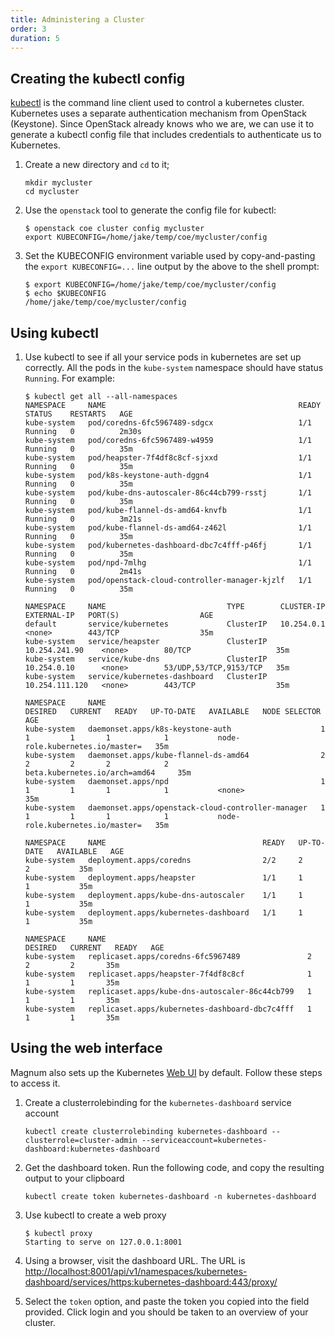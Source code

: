 ```yaml
---
title: Administering a Cluster
order: 3
duration: 5
---
```


## Creating the kubectl config

[kubectl](https://kubernetes.io/docs/reference/kubectl/overview/) is the command
line client used to control a kubernetes cluster. Kubernetes uses a separate
authentication mechanism from OpenStack (Keystone). Since OpenStack already
knows who we are, we can use it to generate a kubectl config file that
includes credentials to authenticate us to Kubernetes.

1. Create a new directory and `cd` to it;

   ```
   mkdir mycluster
   cd mycluster
   ```

1. Use the `openstack` tool to generate the config file for kubectl:

   ```
   $ openstack coe cluster config mycluster
   export KUBECONFIG=/home/jake/temp/coe/mycluster/config
   ```

1. Set the KUBECONFIG environment variable used by copy-and-pasting
   the `export KUBECONFIG=...` line output by the above to the shell prompt:
   ```
   $ export KUBECONFIG=/home/jake/temp/coe/mycluster/config
   $ echo $KUBECONFIG
   /home/jake/temp/coe/mycluster/config
   ```

## Using kubectl


1. Use kubectl to see if all your service pods in kubernetes are set up
   correctly. All the pods in the `kube-system` namespace should have status
`Running`. For example:

   ```
   $ kubectl get all --all-namespaces
   NAMESPACE     NAME                                           READY   STATUS    RESTARTS   AGE
   kube-system   pod/coredns-6fc5967489-sdgcx                   1/1     Running   0          2m30s
   kube-system   pod/coredns-6fc5967489-w4959                   1/1     Running   0          35m
   kube-system   pod/heapster-7f4df8c8cf-sjxxd                  1/1     Running   0          35m
   kube-system   pod/k8s-keystone-auth-dggn4                    1/1     Running   0          35m
   kube-system   pod/kube-dns-autoscaler-86c44cb799-rsstj       1/1     Running   0          35m
   kube-system   pod/kube-flannel-ds-amd64-knvfb                1/1     Running   0          3m21s
   kube-system   pod/kube-flannel-ds-amd64-z462l                1/1     Running   0          35m
   kube-system   pod/kubernetes-dashboard-dbc7c4fff-p46fj       1/1     Running   0          35m
   kube-system   pod/npd-7mlhg                                  1/1     Running   0          2m41s
   kube-system   pod/openstack-cloud-controller-manager-kjzlf   1/1     Running   0          35m

   NAMESPACE     NAME                           TYPE        CLUSTER-IP       EXTERNAL-IP   PORT(S)                  AGE
   default       service/kubernetes             ClusterIP   10.254.0.1       <none>        443/TCP                  35m
   kube-system   service/heapster               ClusterIP   10.254.241.90    <none>        80/TCP                   35m
   kube-system   service/kube-dns               ClusterIP   10.254.0.10      <none>        53/UDP,53/TCP,9153/TCP   35m
   kube-system   service/kubernetes-dashboard   ClusterIP   10.254.111.120   <none>        443/TCP                  35m

   NAMESPACE     NAME                                                DESIRED   CURRENT   READY   UP-TO-DATE   AVAILABLE   NODE SELECTOR                     AGE
   kube-system   daemonset.apps/k8s-keystone-auth                    1         1         1       1            1           node-role.kubernetes.io/master=   35m
   kube-system   daemonset.apps/kube-flannel-ds-amd64                2         2         2       2            2           beta.kubernetes.io/arch=amd64     35m
   kube-system   daemonset.apps/npd                                  1         1         1       1            1           <none>                            35m
   kube-system   daemonset.apps/openstack-cloud-controller-manager   1         1         1       1            1           node-role.kubernetes.io/master=   35m

   NAMESPACE     NAME                                   READY   UP-TO-DATE   AVAILABLE   AGE
   kube-system   deployment.apps/coredns                2/2     2            2           35m
   kube-system   deployment.apps/heapster               1/1     1            1           35m
   kube-system   deployment.apps/kube-dns-autoscaler    1/1     1            1           35m
   kube-system   deployment.apps/kubernetes-dashboard   1/1     1            1           35m

   NAMESPACE     NAME                                             DESIRED   CURRENT   READY   AGE
   kube-system   replicaset.apps/coredns-6fc5967489               2         2         2       35m
   kube-system   replicaset.apps/heapster-7f4df8c8cf              1         1         1       35m
   kube-system   replicaset.apps/kube-dns-autoscaler-86c44cb799   1         1         1       35m
   kube-system   replicaset.apps/kubernetes-dashboard-dbc7c4fff   1         1         1       35m
   ```

## Using the web interface

Magnum also sets up the Kubernetes [Web
UI](https://kubernetes.io/docs/tasks/access-application-cluster/web-ui-dashboard/)
by default. Follow these steps to access it.

1. Create a clusterrolebinding for the `kubernetes-dashboard` service account

   ```
   kubectl create clusterrolebinding kubernetes-dashboard --clusterrole=cluster-admin --serviceaccount=kubernetes-dashboard:kubernetes-dashboard
   ```

1. Get the dashboard token.  Run the following code, and copy the resulting
   output to your clipboard

   ```
   kubectl create token kubernetes-dashboard -n kubernetes-dashboard
   ```

1. Use kubectl to create a web proxy

   ```
   $ kubectl proxy
   Starting to serve on 127.0.0.1:8001
   ```

1. Using a browser, visit the dashboard URL. The URL is
   [http://localhost:8001/api/v1/namespaces/kubernetes-dashboard/services/https:kubernetes-dashboard:443/proxy/](http://localhost:8001/api/v1/namespaces/kubernetes-dashboard/services/https:kubernetes-dashboard:443/proxy/)

1. Select the `token` option, and paste the token you copied into the field
   provided. Click login and you should be taken to an overview of your cluster.
